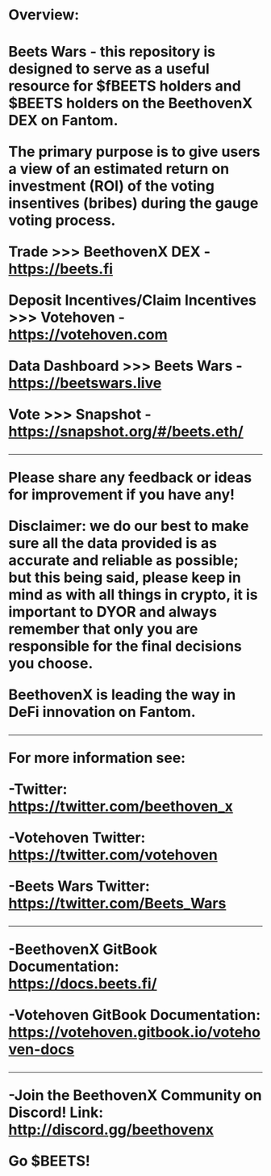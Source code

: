 <H1> Overview: <H1>

Beets Wars - this repository is designed to serve as a useful resource for $fBEETS holders and $BEETS holders on the BeethovenX DEX on Fantom. 

The primary purpose is to give users a view of an estimated return on investment (ROI) of the voting insentives (bribes) during the gauge voting process.

Trade >>> **BeethovenX DEX** - https://beets.fi

Deposit Incentives/Claim Incentives >>> **Votehoven** - https://votehoven.com

Data Dashboard >>> **Beets Wars** - https://beetswars.live

Vote >>> **Snapshot** - https://snapshot.org/#/beets.eth/

______________________

Please share any feedback or ideas for improvement if you have any!

Disclaimer: we do our best to make sure all the data provided is as accurate and reliable as possible; but this being said, please keep in mind as with all things in crypto, it is important to DYOR and always remember that only you are responsible for the final decisions you choose.

BeethovenX is leading the way in DeFi innovation on Fantom.

______________________

For more information see:

-Twitter: https://twitter.com/beethoven_x 

-Votehoven Twitter: https://twitter.com/votehoven

-Beets Wars Twitter: https://twitter.com/Beets_Wars

______________________

-BeethovenX GitBook Documentation: https://docs.beets.fi/

-Votehoven GitBook Documentation: https://votehoven.gitbook.io/votehoven-docs

______________________

-Join the BeethovenX Community on Discord! Link: http://discord.gg/beethovenx


Go $BEETS!
